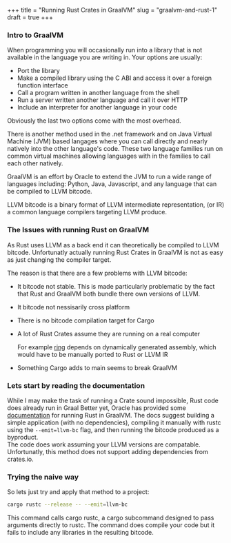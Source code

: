+++
title = "Running Rust Crates in GraalVM"
slug = "graalvm-and-rust-1"
draft = true
+++
### Intro to GraalVM
When programming you will occasionally run into a library that is not available in the language you are writing in.
Your options are usually:
- Port the library
- Make a compiled library using the C ABI and access it over a foreign function interface
- Call a program written in another language from the shell
- Run a server written another language and call it over HTTP
- Include an interpreter for another language in your code

Obviously the last two options come with the most overhead.

There is another method used in the .net framework and on Java Virtual Machine (JVM) based langages where you can call directly and nearly natively into the other language's code.
These two language families run on common virtual machines allowing languages with in the families to call each other natively.

GraalVM is an effort by Oracle to extend the JVM to run a wide range of languages including: Python, Java, Javascript, and any language that can be compiled to LLVM bitcode.

LLVM bitcode is a binary format of LLVM intermediate representation, (or IR) a common language compilers targeting LLVM produce.

### The Issues with running Rust on GraalVM
As Rust uses LLVM as a back end it can theoretically be compiled to LLVM bitcode.
Unfortunatly actually running Rust Crates in GraalVM is not as easy as just changing the compiler target.

The reason is that there are a few problems with LLVM bitcode:
- It bitcode not stable. This is made particularly problematic by the fact that Rust and GraalVM both bundle there own versions of LLVM.
- It bitcode not nessisarily cross platform
- There is no bitcode compilation target for Cargo
- A lot of Rust Crates assume they are running on a real computer
    
    For example [ring](https://github.com/briansmith/ring) depends on dynamically generated assembly, which would have to be manually ported to Rust or LLVM IR

- Something Cargo adds to main seems to break GraalVM

### Lets start by reading the documentation
While I may make the task of running a Crate sound impossible, Rust code does already run in Graal
Better yet, Oracle has provided some [documentation](https://www.graalvm.org/docs/reference-manual/languages/llvm/#running-rust) for running Rust in GraalVM.
The docs suggest building a simple application (with no dependencies), compiling it manually with rustc using the `--emit=llvm-bc` flag, and then running the bitcode produced as a byproduct.  
The code does work assuming your LLVM versions are compatable.
Unfortunatly, this method does not support adding dependencies from crates.io.

### Trying the naive way
So lets just try and apply that method to a project:
```sh
cargo rustc --release -- --emit=llvm-bc
```
This command calls cargo rustc, a cargo subcommand designed to pass arguments directly to rustc.
The command does compile your code but it fails to include any libraries in the resulting bitcode.
